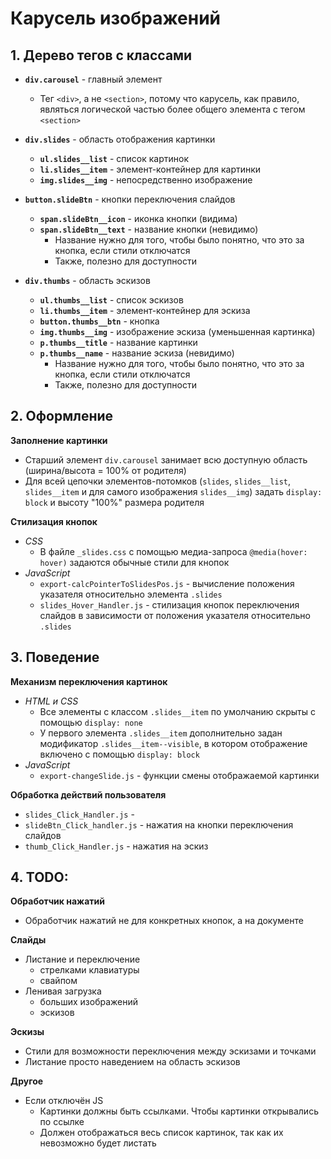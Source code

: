 # Карусель изображений

## 1. Дерево тегов с классами
- **`div.carousel`** - главный элемент
  - Тег `<div>`, а не `<section>`, потому что карусель, как правило, являться логической частью более общего элемента с тегом `<section>`

- **`div.slides`** - область отображения картинки
  - **`ul.slides__list`** - список картинок
  - **`li.slides__item`** - элемент-контейнер для картинки
  - **`img.slides__img`** - непосредственно изображение

- **`button.slideBtn`** - кнопки переключения слайдов
  - **`span.slideBtn__icon`** - иконка кнопки (видима)
  - **`span.slideBtn__text`** - название кнопки (невидимо)
    - Название нужно для того, чтобы было понятно, что это за кнопка, если стили отключатся
    - Также, полезно для доступности

- **`div.thumbs`** - область эскизов
  - **`ul.thumbs__list`** - список эскизов
  - **`li.thumbs__item`** - элемент-контейнер для эскиза
  - **`button.thumbs__btn`** - кнопка
  - **`img.thumbs__img`** - изображение эскиза (уменьшенная картинка)
  - **`p.thumbs__title`** - название картинки
  - **`p.thumbs__name`** - название эскиза (невидимо)
    - Название нужно для того, чтобы было понятно, что это за кнопка, если стили отключатся
    - Также, полезно для доступности

<!-- ## Черновик -->
<!-- - **`div.slides__text`** - блок для названия и описания картинки
- **`h4.slides__title`** - название картинки
- **`p.slides__desc`** - описание картинки -->


## 2. Оформление
**Заполнение картинки**
- Старший элемент `div.carousel` занимает всю доступную область (ширина/высота = 100% от родителя)
- Для всей цепочки элементов-потомков (`slides`, `slides__list`, `slides__item` и для самого изображения `slides__img`) задать `display: block` и высоту "100%" размера родителя

**Стилизация кнопок**
- *CSS*
  - В файле `_slides.css` с помощью медиа-запроса `@media(hover: hover)` задаются обычные стили для кнопок
- *JavaScript*
  - `export-calcPointerToSlidesPos.js` - вычисление положения указателя относительно элемента `.slides`
  - `slides_Hover_Handler.js` - стилизация кнопок переключения слайдов в зависимости от положения указателя относительно `.slides`


## 3. Поведение
**Механизм переключения картинок**
- *HTML и CSS*
  - Все элементы с классом `.slides__item` по умолчанию скрыты с помощью `display: none`
  - У первого элемента `.slides__item` дополнительно задан модификатор `.slides__item--visible`, в котором отображение включено с помощью `display: block`
- *JavaScript*
  - `export-changeSlide.js` - функции смены отображаемой картинки

**Обработка действий пользователя**
- `slides_Click_Handler.js` -
- `slideBtn_Click_handler.js` - нажатия на кнопки переключения слайдов
- `thumb_Click_Handler.js` - нажатия на эскиз


## 4. TODO:
**Обработчик нажатий**
- Обработчик нажатий не для конкретных кнопок, а на документе

**Слайды**
- Листание и переключение
  - стрелками клавиатуры
  - свайпом
- Ленивая загрузка
  - больших изображений
  - эскизов

**Эскизы**
- Стили для возможности переключения между эскизами и точками
- Листание просто наведением на область эскизов

**Другое**
- Если отключён JS
  - Картинки должны быть ссылками. Чтобы картинки открывались по ссылке
  - Должен отображаться весь список картинок, так как их невозможно будет листать